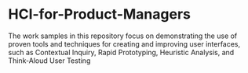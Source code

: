 # HCI-for-Product-Managers
The work samples in this repository focus on demonstrating the use of proven tools and techniques for creating and improving user interfaces, such as Contextual Inquiry, Rapid Prototyping, Heuristic Analysis, and Think-Aloud User Testing
